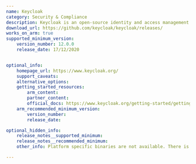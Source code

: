 ```yaml
---
name: Keycloak
category: Security & Compliance
description: Keycloak is an open-source identity and access management solution for modern applications and services, built on top of industry security standard protocols.
download_url: https://github.com/keycloak/keycloak/releases/
works_on_arm: true
supported_minimum_version:
    version_number: 12.0.0
    release_date: 17/12/2020


optional_info:
    homepage_url: https://www.keycloak.org/
    support_caveats:
    alternative_options:
    getting_started_resources:
        arm_content:
        partner_content:
        official_docs: https://www.keycloak.org/getting-started/getting-started-zip
    arm_recommended_minimum_version:
        version_number:
        release_date:

optional_hidden_info:
    release_notes__supported_minimum:
    release_notes__recommended_minimum:
    other_info: Platform specific binaries are not available. There is no announcement about ARM64 in the release notes. Keycloak ran successfully on Neoverse N1 with the minimum version available in the github releases, i.e. 12.0.0, following the method [here](https://www.keycloak.org/getting-started/getting-started-zip).

---
```

